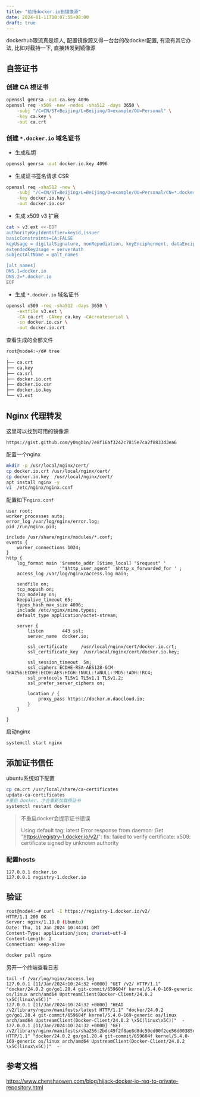 ```yaml
---
title: "劫持docker.io到镜像源"
date: 2024-01-11T18:07:55+08:00
draft: true
---
```


dockerhub限流真是烦人, 配置镜像源又得一台台的改docker配置, 有没有其它办法, 比如对截持一下, 直接转发到镜像源

## 自签证书

###  创建 CA 根证书

```bash
openssl genrsa -out ca.key 4096
openssl req -x509 -new -nodes -sha512 -days 3650 \
    -subj "/C=CN/ST=Beijing/L=Beijing/O=example/OU=Personal" \
    -key ca.key \
    -out ca.crt
```

### 创建 `*.docker.io` 域名证书

- 生成私钥

```bash
openssl genrsa -out docker.io.key 4096
```

- 生成证书签名请求 CSR

```bash
openssl req -sha512 -new \
    -subj "/C=CN/ST=Beijing/L=Beijing/O=example/OU=Personal/CN=*.docker.io" \
    -key docker.io.key \
    -out docker.io.csr
```

- 生成 x509 v3 扩展

```bash
cat > v3.ext <<-EOF
authorityKeyIdentifier=keyid,issuer
basicConstraints=CA:FALSE
keyUsage = digitalSignature, nonRepudiation, keyEncipherment, dataEncipherment
extendedKeyUsage = serverAuth
subjectAltName = @alt_names

[alt_names]
DNS.1=docker.io
DNS.2=*.docker.io
EOF
```

- 生成 `*.docker.io` 域名证书

```bash
openssl x509 -req -sha512 -days 3650 \
    -extfile v3.ext \
    -CA ca.crt -CAkey ca.key -CAcreateserial \
    -in docker.io.csr \
    -out docker.io.crt
```

查看生成的全部文件

```bash
root@node4:~/d# tree
.
├── ca.crt
├── ca.key
├── ca.srl
├── docker.io.crt
├── docker.io.csr
├── docker.io.key
└── v3.ext
```

## Nginx 代理转发

这里可以找到可用的镜像源

```
https://gist.github.com/y0ngb1n/7e8f16af3242c7815e7ca2f0833d3ea6
```

配置一个nginx

```bash
mkdir -p /usr/local/nginx/cert/
cp docker.io.crt /usr/local/nginx/cert/
cp docker.io.key  /usr/local/nginx/cert/
apt install nginx -y
vi  /etc/nginx/nginx.conf
```

配置如下`nginx.conf`

```
user root;
worker_processes auto;
error_log /var/log/nginx/error.log;
pid /run/nginx.pid;

include /usr/share/nginx/modules/*.conf;
events {
    worker_connections 1024;
}
http {
    log_format main '$remote_addr [$time_local] "$request" '
                    '"$http_user_agent"  $http_x_forwarded_for ' ;
    access_log /var/log/nginx/access.log main;

    sendfile on;
    tcp_nopush on;
    tcp_nodelay on;
    keepalive_timeout 65;
    types_hash_max_size 4096;
    include /etc/nginx/mime.types;
    default_type application/octet-stream;
   
    server {
        listen       443 ssl;
        server_name  docker.io;
        
        ssl_certificate     /usr/local/nginx/cert/docker.io.crt;
        ssl_certificate_key  /usr/local/nginx/cert/docker.io.key;
        
        ssl_session_timeout  5m;
        ssl_ciphers ECDHE-RSA-AES128-GCM-SHA256:ECDHE:ECDH:AES:HIGH:!NULL:!aNULL:!MD5:!ADH:!RC4;
        ssl_protocols TLSv1 TLSv1.1 TLSv1.2;
        ssl_prefer_server_ciphers on;

        location / {
            proxy_pass https://docker.m.daocloud.io;
        }
    }

}
```

启动nginx

```
systemctl start nginx
```

## 添加证书信任

ubuntu系统如下配置

```bash
cp ca.crt /usr/local/share/ca-certificates
update-ca-certificates
#重启 Docker，才会重新加载根证书
systemctl restart docker 
```

> 不重启docker会提示证书错误
>
> Using default tag: latest
> Error response from daemon: Get "https://registry-1.docker.io/v2/": tls: failed to verify certificate: x509: certificate signed by unknown authority

### 配置hosts

```
127.0.0.1 docker.io
127.0.0.1 registry-1.docker.io
```

## 验证

```bash
root@node4:~# curl -I https://registry-1.docker.io/v2/
HTTP/1.1 200 OK
Server: nginx/1.18.0 (Ubuntu)
Date: Thu, 11 Jan 2024 10:44:01 GMT
Content-Type: application/json; charset=utf-8
Content-Length: 2
Connection: keep-alive

docker pull nginx
```

另开一个终端查看日志

```
tail -f /var/log/nginx/access.log
127.0.0.1 [11/Jan/2024:10:24:32 +0000] "GET /v2/ HTTP/1.1" "docker/24.0.2 go/go1.20.4 git-commit/659604f kernel/5.4.0-169-generic os/linux arch/amd64 UpstreamClient(Docker-Client/24.0.2 \x5C(linux\x5C))"  - 
127.0.0.1 [11/Jan/2024:10:24:32 +0000] "HEAD /v2/library/nginx/manifests/latest HTTP/1.1" "docker/24.0.2 go/go1.20.4 git-commit/659604f kernel/5.4.0-169-generic os/linux arch/amd64 UpstreamClient(Docker-Client/24.0.2 \x5C(linux\x5C))"  - 
127.0.0.1 [11/Jan/2024:10:24:32 +0000] "GET /v2/library/nginx/manifests/sha256:2bdc49f2f8ae8d8dc50ed00f2ee56d00385c6f8bc8a8b320d0a294d9e3b49026 HTTP/1.1" "docker/24.0.2 go/go1.20.4 git-commit/659604f kernel/5.4.0-169-generic os/linux arch/amd64 UpstreamClient(Docker-Client/24.0.2 \x5C(linux\x5C))"  - 
```

## 参考文档

https://www.chenshaowen.com/blog/hijack-docker-io-req-to-private-repository.html
